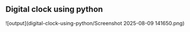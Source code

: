 ## Digital clock using python

![output](digital-clock-using-python/Screenshot 2025-08-09 141650.png)
